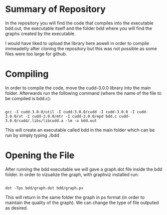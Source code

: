 # Summary of Repository

In the repository you will find the code that compiles into the executable bdd.out, the executable itself and the folder bdd where you will find the graphs created by the executable.

I would have liked to upload the library here aswell in order to compile immeadetly after cloning the repository but this was not possible as some files were too large for github.

# Compiling

In order to compile the code, move the cudd-3.0.0 library into the main folder. Afterwards run the following command (where the name of the file to be compiled is bdd.c):

```

gcc -I cudd-3.0.0/util -I cudd-3.0.0/cudd -I cudd-3.0.0 -I cudd-3.0.0/st -I cudd-3.0.0/mtr -I cudd-3.0.0/epd bdd.c cudd-3.0.0/cudd/.libs/libcudd.a -lm -o bdd.out
```

This will create an executable called bdd in the main folder which can be run by simply typing ./bdd

# Opening the File

After running the bdd executable we will gave a graph.dot file inside the bdd folder.
In order to vizualize the graph, with graphviz installed run:

```

dot -Tps bdd/graph.dot bdd/graph.ps
```

This will return in the same folder the graph in ps format (in order to maintain the quality of the graph). We can change the type of file outputed as desired.